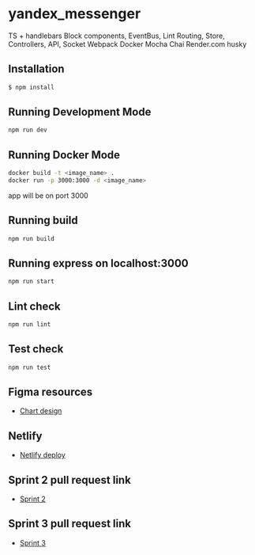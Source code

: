 # yandex_messenger

TS + handlebars
Block components, EventBus, Lint
Routing, Store, Controllers, API, Socket
Webpack Docker Mocha Chai Render.com husky

## Installation

```bash
$ npm install
```

## Running Development Mode

```bash
npm run dev
```

## Running Docker Mode

```bash
docker build -t <image_name> .
docker run -p 3000:3000 -d <image_name>
```

app will be on port 3000

## Running build

```bash
npm run build
```

## Running express on localhost:3000

```bash
npm run start
```

## Lint check

```bash
npm run lint
```

## Test check

```bash
npm run test
```

## Figma resources

- [Chart design](https://www.figma.com/file/24EUnEHGEDNLdOcxg7ULwV/Chat?node-id=0%3A1)

## Netlify

- [Netlify deploy](https://voluble-zabaione-0a1092.netlify.app/)

## Sprint 2 pull request link

- [Sprint 2](https://github.com/MaximOvsyannikov/yandex_messenger/pull/3)

## Sprint 3 pull request link

- [Sprint 3](https://github.com/MaximOvsyannikov/yandex_messenger/pull/4)
